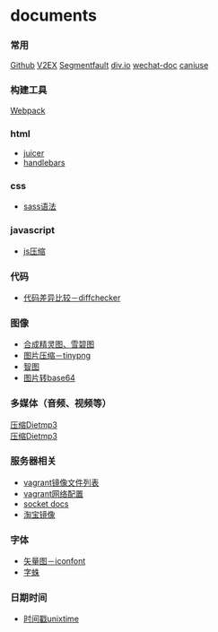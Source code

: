 # documents

### 常用
<a href="https://github.com/" target="_blank">Github</a>
<a href="http://v2ex.com/" target="_blank">V2EX</a>
<a href="https://segmentfault.com" target="_blank">Segmentfault</a>
<a href="http://div.io/" target="_blank">div.io</a>
<a href="https://github.com/unclay/wechat-doc" target="_blank">wechat-doc</a>
<a href="http://caniuse.com/" target="_blank">caniuse</a>

### 构建工具
<a href="https://github.com/unclay/doc/blob/master/webpack.md" target="_blank">Webpack</a>  

### html
+ <a href="http://juicer.name/" target="_blank">juicer</a>  
+ <a href="http://handlebarsjs.com/">handlebars</a>  

### css
+ <a href="http://www.ruanyifeng.com/blog/2012/06/sass.html" target="_blank">sass语法</a>

### javascript
+ <a href="http://tool.oschina.net/jscompress" target="_blank">js压缩</a>

### 代码
+ <a href="https://www.diffchecker.com/" target="_blank">代码差异比较－diffchecker</a>

### 图像  
+ <a href="http://alloyteam.github.io/gopng/" target="_blank">合成精灵图、雪碧图</a>  
+ <a href="https://tinypng.com/" target="_blank">图片压缩－tinypng</a>  
+ <a href="http://zhitu.isux.us/" target="_blank">智图</a>  
+ <a href="http://tool.css-js.com/base64.html" target="_blank">图片转base64</a>

### 多媒体（音频、视频等）  
<a href="http://www.softpedia.com/get/Multimedia/Audio/Audio-Convertors/DietMP3.shtml" target="_blank">压缩Dietmp3</a>  
<a href="http://pan.baidu.com/s/1i4ozMrr" target="_blank">压缩Dietmp3</a>

### 服务器相关
+ <a href="http://www.vagrantbox.es/" target="_blank">vagrant镜像文件列表</a>  
+ <a href="http://docs.vagrantup.com/v2/networking/public_network.html" target="_blank">vagrant网络配置</a>  
+ <a href="http://socket.io/docs/" target="_blank">socket docs</a>  
+ <a href="http://npm.taobao.org/" target="_blank">淘宝镜像</a>
### 字体  
+ <a href="http://www.iconfont.cn/" target="_blank">矢量图－iconfont</a>  
+ <a href="http://font-spider.org/" target="_blank">字蛛</a>  

### 日期时间
+ <a href="http://tool.chinaz.com/Tools/unixtime.aspx" target="_blank">时间戳unixtime</a>

### 

